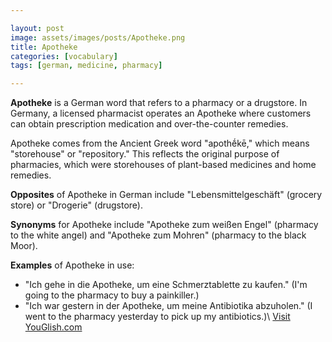 ```yaml
---

layout: post
image: assets/images/posts/Apotheke.png
title: Apotheke
categories: [vocabulary]
tags: [german, medicine, pharmacy]

---
```


**Apotheke** is a German word that refers to a pharmacy or a drugstore. In Germany, a licensed pharmacist operates an Apotheke where customers can obtain prescription medication and over-the-counter remedies. 

Apotheke comes from the Ancient Greek word "apothḗkē," which means "storehouse" or "repository." This reflects the original purpose of pharmacies, which were storehouses of plant-based medicines and home remedies.

**Opposites** of Apotheke in German include "Lebensmittelgeschäft" (grocery store) or "Drogerie" (drugstore). 

**Synonyms** for Apotheke include "Apotheke zum weißen Engel" (pharmacy to the white angel) and "Apotheke zum Mohren" (pharmacy to the black Moor).

**Examples** of Apotheke in use:
- "Ich gehe in die Apotheke, um eine Schmerztablette zu kaufen." (I'm going to the pharmacy to buy a painkiller.)
- "Ich war gestern in der Apotheke, um meine Antibiotika abzuholen." (I went to the pharmacy yesterday to pick up my antibiotics.)\ <a id="yg-widget-0" class="youglish-widget" data-query="Apotheke" data-lang="german" data-components="8412" data-auto-start="0" data-bkg-color="theme_light" data-title="How%20to%20pronounce%20Apotheke%20in%20German"  rel="nofollow" href="https://youglish.com">Visit YouGlish.com</a><script async src="https://youglish.com/public/emb/widget.js" charset="utf-8"></script>